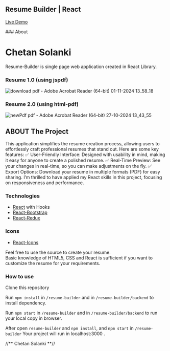## Resume Builder | React
<p> <a href="https://resume-builder-app-react-beta.vercel.app/"> Live Demo </p> </a>
### About
<h1 <style="background-color:red;"> Chetan Solanki </h1>

Resume-Builder is single page web application created in React Library.

### Resume 1.0 (using jspdf)
![download pdf - Adobe Acrobat Reader (64-bit) 01-11-2024 13_58_18](https://github.com/user-attachments/assets/6b93e725-1449-4466-a3ab-b4ebed6e8930)


### Resume 2.0 (using html-pdf)
 ![newPdf pdf - Adobe Acrobat Reader (64-bit) 27-10-2024 13_43_55](https://github.com/user-attachments/assets/1756ecbb-9de4-4d12-b5bc-43c61425861d)

## ABOUT The Project
This application simplifies the resume creation process, allowing users to effortlessly craft professional resumes that stand out. Here are some key features:
✅ User-Friendly Interface: Designed with usability in mind, making it easy for anyone to create a polished resume.
✅ Real-Time Preview: See your changes in real-time, so you can make adjustments on the fly.
✅ Export Options: Download your resume in multiple formats (PDF) for easy sharing.
I’m thrilled to have applied my React skills in this project, focusing on responsiveness and performance.

### Technologies

- [React](https://reactjs.org/) with Hooks
- [React-Bootstrap](https://react-bootstrap.github.io/)
- [React-Redux](https://react-redux.js.org/)

### Icons
- [React-Icons](https://react-icons.github.io/react-icons)

Feel free to use the source to create your resume.<br/>
Basic knowledge of HTML5, CSS and React is sufficient if you want to customize the resume for your requirements.

### How to use

Clone this repository

Run `npm install` in `/resume-builder` and in `/resume-builder/backend` to install dependency.

Run `npm start` in `/resume-builder` and in `/resume-builder/backend` to run your local copy in browser.

After open  `resume-builder` and `npm install`, and `npm start` in `/resume-builder` Your project will run in localhost:3000 .

//** Chetan Solanki  **//


